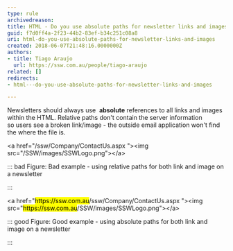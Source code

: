 ```yaml
---
type: rule
archivedreason: 
title: HTML - Do you use absolute paths for newsletter links and images?
guid: f7d0ff4a-2f23-44b2-83ef-b34c251c08a8
uri: html-do-you-use-absolute-paths-for-newsletter-links-and-images
created: 2018-06-07T21:48:16.0000000Z
authors:
- title: Tiago Araujo
  url: https://ssw.com.au/people/tiago-araujo
related: []
redirects:
- html---do-you-use-absolute-paths-for-newsletter-links-and-images

---
```


Newsletters should always use  **absolute** references to all links and images within the HTML. Relative paths don't contain the server information so users see a broken link/image - the outside email application won't find the where the file is.

<!--endintro-->

&lt;a href="/ssw/Company/ContactUs.aspx "&gt;&lt;img src="/SSW/images/SSWLogo.png"&gt;&lt;/a&gt;


::: bad
Figure: Bad example - using relative paths for both link and image on a newsletter

:::


&lt;a href="<mark>https&#58;//ssw.com.au</mark>/ssw/Company/ContactUs.aspx "&gt;&lt;img src="<mark>https&#58;//ssw.com.au</mark>/SSW/images/SSWLogo.png"&gt;&lt;/a&gt;


::: good
Figure: Good example - using absolute paths for both link and image on a newsletter

:::
